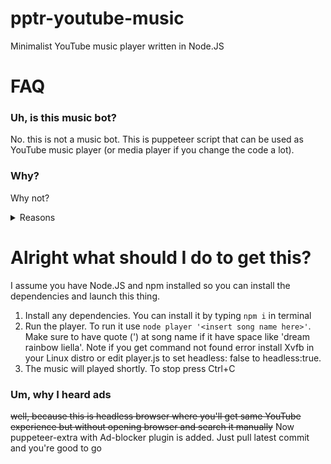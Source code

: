 # pptr-youtube-music
Minimalist YouTube music player written in Node.JS

# FAQ
### Uh, is this music bot?
No. this is not a music bot. This is puppeteer script that can be used as YouTube music player (or media player if you change the code a lot).

### Why?
Why not?
<details>
<summary>Reasons</summary>
<p>

This thing is run chrome headlessly so you still can enjoy YouTube music without opening browser and search it manually (or even listen to YouTube music in Linux Terminal in different ways)
  </p>
  </details>

# Alright what should I do to get this?
I assume you have Node.JS and npm installed so you can install the dependencies and launch this thing.
  
1. Install any dependencies. You can install it by typing `npm i` in terminal
2. Run the player. To run it use `node player '<insert song name here>'`. Make sure to have quote (') at song name if it have space like 'dream rainbow liella'. Note if you get command not found error install Xvfb in your Linux distro or edit player.js to set headless: false to headless:true.
3. The music will played shortly. To stop press Ctrl+C

### Um, why I heard ads
~~well, because this is headless browser where you'll get same YouTube experience but without opening browser and search it manually~~ Now puppeteer-extra with Ad-blocker plugin is added. Just pull latest commit and you're good to go
